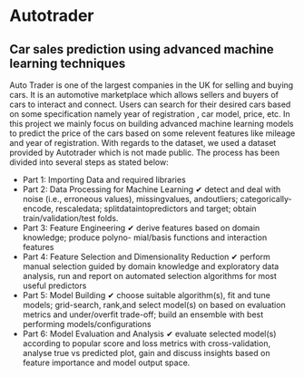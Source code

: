 # Autotrader
## Car sales prediction using advanced machine learning techniques
Auto Trader is one of the largest companies in the UK for selling and buying cars. It is an automotive marketplace which allows sellers and buyers of cars to interact and connect. Users can search for their desired cars based on some specification namely year of registration , car model, price, etc. In this project we mainly focus on building advanced machine learning models to predict the price of the cars based on some relevent features like mileage and year of registration. With regards to the dataset, we used a dataset provided by Autotrader which is not made public. The process has been divided into several steps as stated below:

- Part 1: Importing Data and required libraries
- Part 2: Data Processing for Machine Learning
  ✔ detect and deal with noise (i.e., erroneous values), missingvalues, andoutliers; categorically-encode, rescaledata; splitdataintopredictors and target; obtain train/validation/test folds.
- Part 3: Feature Engineering
  ✔ derive features based on domain knowledge; produce polyno-
mial/basis functions and interaction features
- Part 4: Feature Selection and Dimensionality Reduction
  ✔ perform manual selection guided by domain knowledge and exploratory data analysis, run and report on automated selection algorithms for most useful predictors
- Part 5: Model Building
  ✔ choose suitable algorithm(s), fit and tune models; grid-search, rank,and select model(s) on based on evaluation metrics and under/overfit trade-off; build an ensemble with best performing models/configurations
- Part 6: Model Evaluation and Analysis
  ✔ evaluate selected model(s) according to popular score and loss metrics with cross-validation, analyse true vs predicted plot, gain and discuss insights based on feature importance and model output space.
